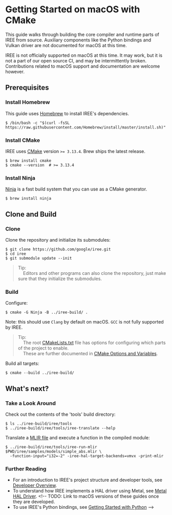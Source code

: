 # Getting Started on macOS with CMake

<!--
Notes to those updating this guide:

    * This document should be __simple__ and cover essential items only.
      Notes for optional components should go in separate files.

    * This document parallels getting_started_linux_cmake.md and
      getting_started_windows_cmake.md
      Please keep them in sync.
-->

This guide walks through building the core compiler and runtime parts of IREE
from source. Auxiliary components like the Python bindings and Vulkan driver are
not documented for macOS at this time.

IREE is not officially supported on macOS at this time. It may work, but it is
not a part of our open source CI, and may be intermittently broken.
Contributions related to macOS support and documentation are welcome however.

## Prerequisites

### Install Homebrew

This guide uses [Homebrew](https://brew.sh/) to install IREE's dependencies.

```shell
$ /bin/bash -c "$(curl -fsSL https://raw.githubusercontent.com/Homebrew/install/master/install.sh)"
```

### Install CMake

IREE uses [CMake](https://cmake.org/) version `>= 3.13.4`. Brew ships the latest
release.

```shell
$ brew install cmake
$ cmake --version  # >= 3.13.4
```

### Install Ninja

[Ninja](https://ninja-build.org/) is a fast build system that you can use as a
CMake generator.

```shell
$ brew install ninja
```

## Clone and Build

### Clone

Clone the repository and initialize its submodules:

```shell
$ git clone https://github.com/google/iree.git
$ cd iree
$ git submodule update --init
```

> Tip:<br>
> &nbsp;&nbsp;&nbsp;&nbsp;Editors and other programs can also clone the
> repository, just make sure that they initialize the submodules.

### Build

Configure:

```shell
$ cmake -G Ninja -B ../iree-build/ .
```

Note: this should use `Clang` by default on macOS. `GCC` is not fully supported
by IREE.

> Tip:<br>
> &nbsp;&nbsp;&nbsp;&nbsp;The root
> [CMakeLists.txt](https://github.com/google/iree/blob/main/CMakeLists.txt)
> file has options for configuring which parts of the project to enable.<br>
> &nbsp;&nbsp;&nbsp;&nbsp;These are further documented in [CMake Options and Variables](cmake_options_and_variables.md).

Build all targets:

```shell
$ cmake --build ../iree-build/
```

## What's next?

### Take a Look Around

Check out the contents of the 'tools' build directory:

```shell
$ ls ../iree-build/iree/tools
$ ../iree-build/iree/tools/iree-translate --help
```

Translate a
[MLIR file](https://github.com/google/iree/blob/main/iree/samples/models/simple_abs.mlir)
and execute a function in the compiled module:

```shell
$ ../iree-build/iree/tools/iree-run-mlir $PWD/iree/samples/models/simple_abs.mlir \
  -function-input="i32=-2" -iree-hal-target-backends=vmvx -print-mlir
```

### Further Reading

*   For an introduction to IREE's project structure and developer tools, see
    [Developer Overview](../developing_iree/developer_overview.md).
*   To understand how IREE implements a HAL driver using Metal, see
    [Metal HAL Driver](../design_docs/metal_hal_driver.md). <!-- TODO: Link to
    macOS versions of these guides once they are developed.
*   To use IREE's Python bindings, see
    [Getting Started with Python](getting_started_python.md) -->
